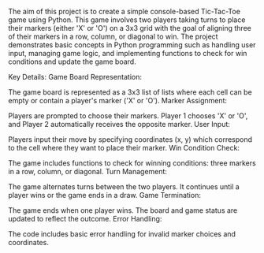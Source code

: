 The aim of this project is to create a simple console-based Tic-Tac-Toe game using Python. This game involves two players taking turns to place their markers (either 'X' or 'O') on a 3x3 grid with the goal of aligning three of their markers in a row, column, or diagonal to win. The project demonstrates basic concepts in Python programming such as handling user input, managing game logic, and implementing functions to check for win conditions and update the game board.

Key Details:
Game Board Representation:

The game board is represented as a 3x3 list of lists where each cell can be empty or contain a player's marker ('X' or 'O').
Marker Assignment:

Players are prompted to choose their markers. Player 1 chooses 'X' or 'O', and Player 2 automatically receives the opposite marker.
User Input:

Players input their move by specifying coordinates (x, y) which correspond to the cell where they want to place their marker.
Win Condition Check:

The game includes functions to check for winning conditions: three markers in a row, column, or diagonal.
Turn Management:

The game alternates turns between the two players. It continues until a player wins or the game ends in a draw.
Game Termination:

The game ends when one player wins. The board and game status are updated to reflect the outcome.
Error Handling:

The code includes basic error handling for invalid marker choices and coordinates.
